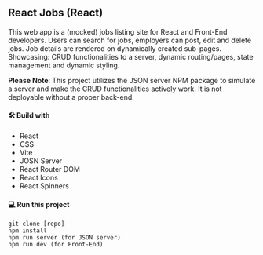 ## React Jobs (React)

This web app is a (mocked) jobs listing site for React and Front-End developers. Users can search for jobs, employers can post, edit and delete jobs. Job details are rendered on dynamically created sub-pages. Showcasing: CRUD functionalities to a server, dynamic routing/pages, state management and dynamic styling.

**Please Note**: This project utilizes the JSON server NPM package to simulate a server and make the CRUD functionalities actively work. It is not deployable without a proper back-end.

#### 🛠️ Build with

- React
- CSS
- Vite
- JOSN Server
- React Router DOM
- React Icons
- React Spinners

#### 💻 Run this project

```
git clone [repo]
npm install
npm run server (for JSON server)
npm run dev (for Front-End)
```
